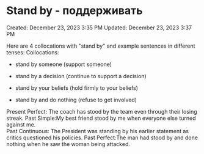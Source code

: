 # Stand by - поддерживать

Created: December 23, 2023 3:35 PM
Updated: December 23, 2023 3:37 PM

Here are 4 collocations with "stand by" and example sentences in different tenses:
Collocations:
- stand by someone (support someone)

- stand by a decision (continue to support a decision) 

 - stand by your beliefs (hold firmly to your beliefs)

- stand by and do nothing (refuse to get involved)

Present Perfect: The coach has stood by the team even through their losing streak.
Past Simple:My best friend stood by me when everyone else turned against me.  
Past Continuous: The President was standing by his earlier statement as critics questioned his policies.
Past Perfect:The man had stood by and done nothing when he saw the woman being attacked.